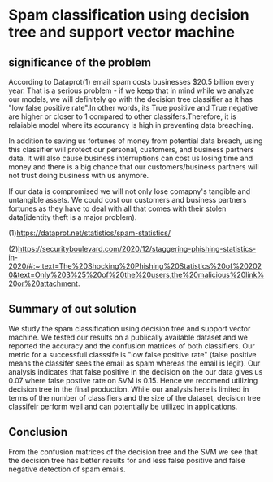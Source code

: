 # Spam classification using decision tree and support vector machine 




## significance of the problem 

According to Dataprot(1) email spam costs businesses $20.5 billion every year. That is a serious problem - if we keep that in mind while we analyze our models, we will definitely go with the decision tree classifier as it has "low false positive rate".In other words, its True positive and True negative are higher or closer to 1 compared to other classifers.Therefore, it is relaiable model where its accurancy is high in preventing data breaching.

In addition to saving us fortunes of money from potential data breach, using this classifier will protect our personal, customers, and business partners data. It will also cause business interruptions can cost us losing time and money and there is a big chance that our customers/business partners will not trust doing business with us anymore.

If our data is compromised we will not only lose comapny's tangible and untangible assets. We could cost our customers and business partners fortunes as they have to deal with all that comes with their stolen data(identity theft is a major problem). 


(1)https://dataprot.net/statistics/spam-statistics/

(2)https://securityboulevard.com/2020/12/staggering-phishing-statistics-in-2020/#:~:text=The%20Shocking%20Phishing%20Statistics%20of%202020&text=Only%203%25%20of%20the%20users,the%20malicious%20link%20or%20attachment.



## Summary of out solution
We study the spam classification using decision tree and support vector machine. We tested our results on a publically available dataset and we reported the accuracy and the confusion matrices of both classifiers. Our metric for a successfull classsife is "low false positive rate" (false positive means the classifer sees the email as spam whereas the email is legit). Our analysis indicates that false positive in the decision on the our data gives us 0.07 where false postive rate on SVM is 0.15. Hence we recomend utilizing decision tree in the final production. While our analysis here is limited in terms of the number of classifiers and the size of the dataset, decision tree classifeir perform well and can potentially be utilized in applications.

## Conclusion 

From the confusion matrices of the decision tree and the SVM we see that the decision tree has better results for and less false positive and false negative detection of spam emails.



